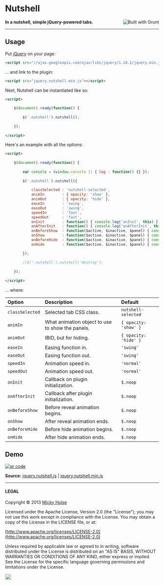 # Nutshell

<a href="http://gruntjs.com/" title="Built with Grunt"><img src="https://cdn.gruntjs.com/builtwith.png" alt="Built with Grunt" align="right"></a>

**In a nutshell, simple jQuery-powered tabs.**

---

## Usage

Put [jQuery](http://jquery.com/) on your page:

```html
<script src="//ajax.googleapis.com/ajax/libs/jquery/1.10.2/jquery.min.js"></script>
```

… and link to the plugin:

```html
<script src="jquery.nutshell.min.js"></script>
```

Next, Nutshell can be instantiated like so:

```html
<script>
	
	$(document).ready(function() {
		
		$('.nutshell').nutshell();
		
	});
	
</script>
```

Here's an example with all the options:

```html
<script>
	
	$(document).ready(function() {
		
		var console = (window.console || { log : function() {} });
		
		$('.nutshell').nutshell({
			
			classSelected : 'nutshell-selected',
			animIn        : { opacity: 'show' },
			animOut       : { opacity: 'hide' },
			easeIn        : 'swing',
			easeOut       : 'swing',
			speedIn       : 'fast',
			speedOut      : 'fast',
			onInit        : function() { console.log('onInit', this) },
			onAfterInit   : function() { console.log('onAfterInit', this) },
			onBeforeShow  : function($active, $inactive, $panel) { console.log('onBeforeShow', this, $active, $inactive, $panel) },
			onShow        : function($active, $inactive, $panel) { console.log('onShow', this, $active, $inactive, $panel) },
			onBeforeHide  : function($active, $inactive, $panel) { console.log('onBeforeHide', this, $active, $inactive, $panel) },
			onHide        : function($active, $inactive, $panel) { console.log('onHide', this, $active, $inactive, $panel) }
			
		});
		
		//$('.nutshell').nutshell('destroy');
		
	});
	
</script>
```

… where:

Option | Description | Default
:-- | :-- | :--
`classSelected` | Selected tab CSS class. | `nutshell-selected`
`animIn` |  What animation object to use to show the panels. | `{ opacity: 'show' }`
`animOut` | IBID, but for hiding. | `{ opacity: 'hide' }`
`easeIn` | Easing function in. | `'swing'`
`easeOut` | Easing function out. | `'swing'`
`speedIn` | Animation speed in. | `'normal'`
`speedOut` | Animation speed out. | `'normal'`
`onInit` | Callback on plugin initialization. | `$.noop`
`onAfterInit` | Callback after plugin initialization. | `$.noop`
`onBeforeShow` | Before reveal animation begins. | `$.noop`
`onShow` | After reveal animation ends. | `$.noop`
`onBeforeHide` | Before hide animation begins. | `$.noop`
`onHide` | After hide animation ends. | `$.noop`

## Demo

[![qr code](http://chart.apis.google.com/chart?cht=qr&chl=https://github.com/mhulse/jquery-nutshell/&chs=240x240)](http://mhulse.github.com/jquery-nutshell/demo/)

**Source:** [jquery.nutshell.js](https://raw.github.com/mhulse/jquery-nutshell/gh-pages/nutshell/jquery.nutshell.js) | [jquery.nutshell.min.js](https://raw.github.com/mhulse/jquery-nutshell/gh-pages/nutshell/jquery.nutshell.min.js)

---

#### LEGAL

Copyright &copy; 2013 [Micky Hulse](http://mky.io)

Licensed under the Apache License, Version 2.0 (the "License"); you may not use this work except in compliance with the License. You may obtain a copy of the License in the LICENSE file, or at:

[http://www.apache.org/licenses/LICENSE-2.0](http://www.apache.org/licenses/LICENSE-2.0)

Unless required by applicable law or agreed to in writing, software distributed under the License is distributed on an "AS IS" BASIS, WITHOUT WARRANTIES OR CONDITIONS OF ANY KIND, either express or implied. See the License for the specific language governing permissions and limitations under the License.

<img width="20" height="20" align="absmiddle" src="https://github.global.ssl.fastly.net/images/icons/emoji/octocat.png" alt=":octocat:" title=":octocat:" class="emoji">
